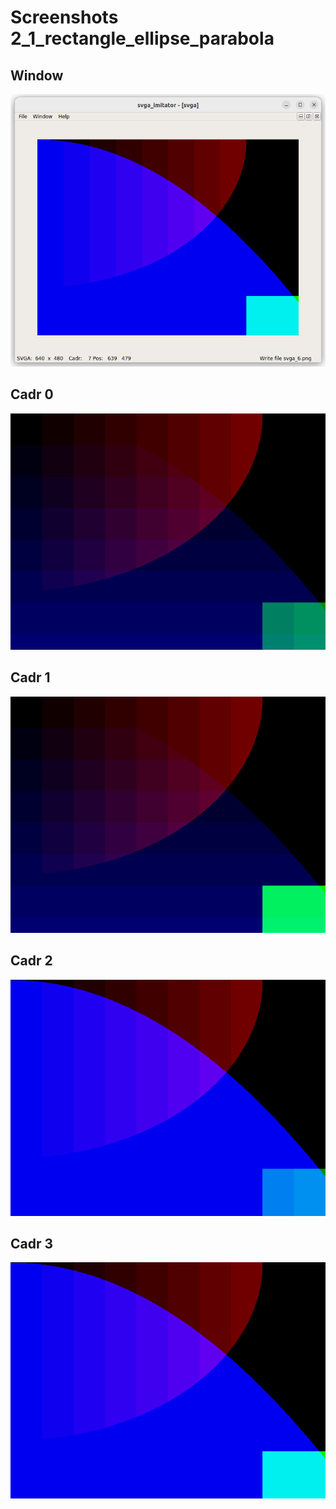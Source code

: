 # Screenshots 2_1_rectangle_ellipse_parabola

## Window

![](./2_1_rectangle_ellipse_parabola/window.png)

## Cadr 0

![](./2_1_rectangle_ellipse_parabola/svga_0.png)

## Cadr 1

![](./2_1_rectangle_ellipse_parabola/svga_1.png)

## Cadr 2

![](./2_1_rectangle_ellipse_parabola/svga_2.png)

## Cadr 3

![](./2_1_rectangle_ellipse_parabola/svga_3.png)

